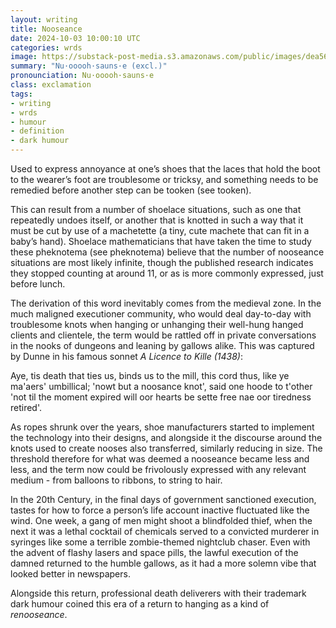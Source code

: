 ```yaml
---
layout: writing
title: Nooseance
date: 2024-10-03 10:00:10 UTC
categories: wrds
image: https://substack-post-media.s3.amazonaws.com/public/images/dea5652a-8aa0-434e-9cdc-041a7d1d247d_1024x1024.jpeg
summary: "Nu·ooooh·sauns·e (excl.)"
pronounciation: Nu·ooooh·sauns·e
class: exclamation
tags:
- writing
- wrds
- humour
- definition
- dark humour
---
```


Used to express annoyance at one’s shoes that the laces that hold the boot to the wearer’s foot are troublesome or tricksy, and something needs to be remedied before another step can be tooken (see tooken).

This can result from a number of shoelace situations, such as one that repeatedly undoes itself, or another that is knotted in such a way that it must be cut by use of a machetette (a tiny, cute machete that can fit in a baby’s hand). Shoelace mathematicians that have taken the time to study these pheknotema (see pheknotema) believe that the number of nooseance situations are most likely infinite, though the published research indicates they stopped counting at around 11, or as is more commonly expressed, just before lunch.

The derivation of this word inevitably comes from the medieval zone. In the much maligned executioner community, who would deal day-to-day with troublesome knots when hanging or unhanging their well-hung hanged clients and clientele, the term would be rattled off in private conversations in the nooks of dungeons and leaning by gallows alike. This was captured by Dunne in his famous sonnet *A Licence to Kille (1438)*:

Aye, tis death that ties us,
binds us to the mill,
this cord thus,
like ye ma'aers' umbillical;
'nowt but a noosance knot',
said one hoode to t'other
'not til the moment expired
will oor hearts be sette free
nae oor tiredness retired'.

As ropes shrunk over the years, shoe manufacturers started to implement the technology into their designs, and alongside it the discourse around the knots used to create nooses also transferred, similarly reducing in size. The threshold therefore for what was deemed a nooseance became less and less, and the term now could be frivolously expressed with any relevant medium - from balloons to ribbons, to string to hair.

In the 20th Century, in the final days of government sanctioned execution, tastes for how to force a person’s life account inactive fluctuated like the wind. One week, a gang of men might shoot a blindfolded thief, when the next it was a lethal cocktail of chemicals served to a convicted murderer in syringes like some a terrible zombie-themed nightclub chaser. Even with the advent of flashy lasers and space pills, the lawful execution of the damned returned to the humble gallows, as it had a more solemn vibe that looked better in newspapers. 

Alongside this return, professional death deliverers with their trademark dark humour coined this era of a return to hanging as a kind of *renooseance*.